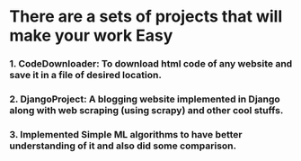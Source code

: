 # There are a sets of projects that will make your work Easy

### 1. CodeDownloader: To download html code of any website and save it in a file of desired location.
### 2. DjangoProject: A blogging website implemented in Django along with web scraping (using scrapy) and other cool stuffs.
### 3. Implemented Simple ML algorithms to have better understanding of it and also did some comparison.
